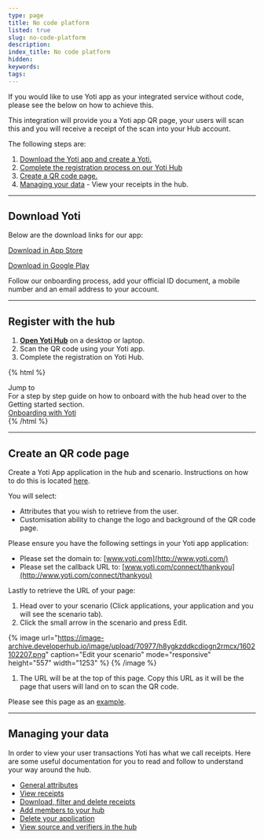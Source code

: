 ```yaml
---
type: page
title: No code platform
listed: true
slug: no-code-platform
description: 
index_title: No code platform
hidden: 
keywords: 
tags: 
---
```


If you would like to use Yoti app as your integrated service without code, please see the below on how to achieve this.

This integration will provide you a Yoti app QR page, your users will scan this and you will receive a receipt of the scan into your Hub account. 

The following steps are:

1. [Download the Yoti app and create a Yoti.](https://developers.yoti.com/yoti/code-free-integration#download-yoti)
2. [Complete the registration process on our Yoti Hub](https://developers.yoti.com/yoti/code-free-integration#register-with-the-hub)
3. [Create a QR code page.](https://developers.yoti.com/yoti/code-free-integration#create-an-qr-code-page)
4. [Managing your data](https://developers.yoti.com/yoti/code-free-integration#managing-your-data) - View your receipts in the hub.

---

## Download Yoti

Below are the download links for our app:

[ Download in App Store ](https://apps.apple.com/gb/app/yoti-your-digital-identity/id983980808)

[ Download in Google Play ](https://play.google.com/store/apps/details?id=com.yoti.mobile.android.live&amp;hl=en_GB)

Follow our onboarding process, add your official ID document, a mobile number and an email address to your account.

---

## Register with the hub

1. [**Open Yoti Hub**](https://hub.yoti.com/login-organisations) on a desktop or laptop.
2. Scan the QR code using your Yoti app.
3. Complete the registration on Yoti Hub.

{% html %}
<div class="alert-BYS">
   <div class="alert-title" id="BYS">
      Jump to
   </div>
   <div class="alert-text" >
      For a step by step guide on how to onboard with the hub head over to the Getting started section.
   </div>
   <div class="alert-links"> 
      <a  target="_self" href="https://developers.yoti.com/yoti/getting-started-hub"> Onboarding with Yoti </a>
   </div>
</div>
{% /html %}

---

## Create an QR code page

Create a Yoti App application in the hub and scenario. Instructions on how to do this is located [here](https://developers.yoti.com/yoti/generate-api-keys#1-create-a-yoti-application).

You will select: 

- Attributes that you wish to retrieve from the user.
- Customisation ability to change the logo and background of the QR code page. 

Please ensure you have the following settings in your Yoti app application:

- Please set the domain to: [www.yoti.com](http://www.yoti.com/)
- Please set the callback URL to: [www.yoti.com/connect/thankyou](http://www.yoti.com/connect/thankyou)

Lastly to retrieve the URL of your page:

1. Head over to your scenario (Click applications, your application and you will see the scenario tab).
2. Click the small arrow in the scenario and press Edit.

{% image url="https://image-archive.developerhub.io/image/upload/70977/h8ygkzddkcdiogn2rmcx/1602102207.png" caption="Edit your scenario" mode="responsive" height="557" width="1253" %}
{% /image %}

1. The URL will be at the top of this page. Copy this URL as it will be the page that users will land on to scan the QR code.

Please see this page as an [example](https://www.yoti.com/connect/32e513d2-4faa-4179-9c0a-cbbb1a673460/scenarios/97483364-1cf0-41cb-be80-bea4babecf78).

---

## Managing your data

In order to view your user transactions Yoti has what we call receipts. Here are some useful documentation for you to read and follow to understand your way around the hub.

- [General attributes](https://developers.yoti.com/yoti/knowledge-base-hub#general-attributes)
- [View receipts ](https://developers.yoti.com/yoti/knowledge-base-hub#customer-receipts)
- [Download, filter and delete receipts](https://developers.yoti.com/yoti/knowledge-base-hub#download-filter-delete-receipts)
- [Add members to your hub](https://developers.yoti.com/yoti/knowledge-base-hub#settings)
- [Delete your application](https://developers.yoti.com/yoti/knowledge-base-hub#deleting-your-application)
- [View source and verifiers in the hub](https://developers.yoti.com/yoti/knowledge-base-hub#source-and-verifiers-in-receipts)